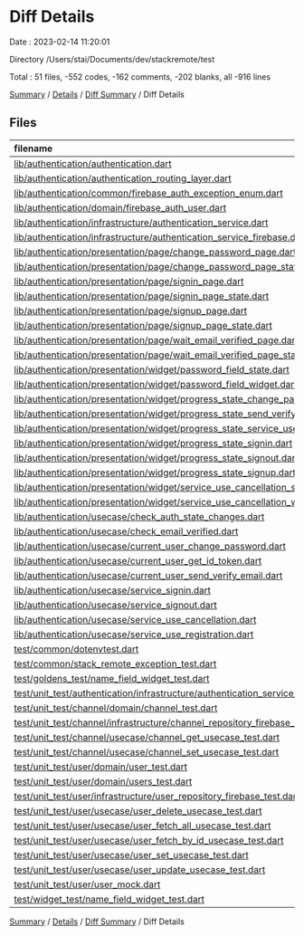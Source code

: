 # Diff Details

Date : 2023-02-14 11:20:01

Directory /Users/stai/Documents/dev/stackremote/test

Total : 51 files,  -552 codes, -162 comments, -202 blanks, all -916 lines

[Summary](results.md) / [Details](details.md) / [Diff Summary](diff.md) / Diff Details

## Files
| filename | language | code | comment | blank | total |
| :--- | :--- | ---: | ---: | ---: | ---: |
| [lib/authentication/authentication.dart](/lib/authentication/authentication.dart) | Dart | -8 | 0 | -5 | -13 |
| [lib/authentication/authentication_routing_layer.dart](/lib/authentication/authentication_routing_layer.dart) | Dart | -66 | -25 | -17 | -108 |
| [lib/authentication/common/firebase_auth_exception_enum.dart](/lib/authentication/common/firebase_auth_exception_enum.dart) | Dart | -73 | -30 | -25 | -128 |
| [lib/authentication/domain/firebase_auth_user.dart](/lib/authentication/domain/firebase_auth_user.dart) | Dart | -81 | -26 | -20 | -127 |
| [lib/authentication/infrastructure/authentication_service.dart](/lib/authentication/infrastructure/authentication_service.dart) | Dart | -19 | 0 | -9 | -28 |
| [lib/authentication/infrastructure/authentication_service_firebase.dart](/lib/authentication/infrastructure/authentication_service_firebase.dart) | Dart | -221 | -64 | -49 | -334 |
| [lib/authentication/presentation/page/change_password_page.dart](/lib/authentication/presentation/page/change_password_page.dart) | Dart | -116 | -6 | -26 | -148 |
| [lib/authentication/presentation/page/change_password_page_state.dart](/lib/authentication/presentation/page/change_password_page_state.dart) | Dart | -98 | -41 | -41 | -180 |
| [lib/authentication/presentation/page/signin_page.dart](/lib/authentication/presentation/page/signin_page.dart) | Dart | -111 | -6 | -24 | -141 |
| [lib/authentication/presentation/page/signin_page_state.dart](/lib/authentication/presentation/page/signin_page_state.dart) | Dart | -89 | -23 | -30 | -142 |
| [lib/authentication/presentation/page/signup_page.dart](/lib/authentication/presentation/page/signup_page.dart) | Dart | -99 | -5 | -22 | -126 |
| [lib/authentication/presentation/page/signup_page_state.dart](/lib/authentication/presentation/page/signup_page_state.dart) | Dart | -70 | -17 | -25 | -112 |
| [lib/authentication/presentation/page/wait_email_verified_page.dart](/lib/authentication/presentation/page/wait_email_verified_page.dart) | Dart | -114 | -12 | -27 | -153 |
| [lib/authentication/presentation/page/wait_email_verified_page_state.dart](/lib/authentication/presentation/page/wait_email_verified_page_state.dart) | Dart | -68 | -29 | -21 | -118 |
| [lib/authentication/presentation/widget/password_field_state.dart](/lib/authentication/presentation/widget/password_field_state.dart) | Dart | -73 | -19 | -14 | -106 |
| [lib/authentication/presentation/widget/password_field_widget.dart](/lib/authentication/presentation/widget/password_field_widget.dart) | Dart | -48 | -9 | -13 | -70 |
| [lib/authentication/presentation/widget/progress_state_change_password.dart](/lib/authentication/presentation/widget/progress_state_change_password.dart) | Dart | -33 | -20 | -15 | -68 |
| [lib/authentication/presentation/widget/progress_state_send_verify_email.dart](/lib/authentication/presentation/widget/progress_state_send_verify_email.dart) | Dart | -27 | -16 | -12 | -55 |
| [lib/authentication/presentation/widget/progress_state_service_use_cancellation.dart](/lib/authentication/presentation/widget/progress_state_service_use_cancellation.dart) | Dart | -41 | -15 | -15 | -71 |
| [lib/authentication/presentation/widget/progress_state_signin.dart](/lib/authentication/presentation/widget/progress_state_signin.dart) | Dart | -35 | -16 | -15 | -66 |
| [lib/authentication/presentation/widget/progress_state_signout.dart](/lib/authentication/presentation/widget/progress_state_signout.dart) | Dart | -26 | -15 | -12 | -53 |
| [lib/authentication/presentation/widget/progress_state_signup.dart](/lib/authentication/presentation/widget/progress_state_signup.dart) | Dart | -41 | -20 | -19 | -80 |
| [lib/authentication/presentation/widget/service_use_cancellation_state.dart](/lib/authentication/presentation/widget/service_use_cancellation_state.dart) | Dart | -26 | -18 | -9 | -53 |
| [lib/authentication/presentation/widget/service_use_cancellation_widget.dart](/lib/authentication/presentation/widget/service_use_cancellation_widget.dart) | Dart | -98 | -8 | -25 | -131 |
| [lib/authentication/usecase/check_auth_state_changes.dart](/lib/authentication/usecase/check_auth_state_changes.dart) | Dart | -14 | -1 | -6 | -21 |
| [lib/authentication/usecase/check_email_verified.dart](/lib/authentication/usecase/check_email_verified.dart) | Dart | -37 | -9 | -15 | -61 |
| [lib/authentication/usecase/current_user_change_password.dart](/lib/authentication/usecase/current_user_change_password.dart) | Dart | -13 | -1 | -5 | -19 |
| [lib/authentication/usecase/current_user_get_id_token.dart](/lib/authentication/usecase/current_user_get_id_token.dart) | Dart | -12 | -1 | -6 | -19 |
| [lib/authentication/usecase/current_user_send_verify_email.dart](/lib/authentication/usecase/current_user_send_verify_email.dart) | Dart | -11 | -1 | -5 | -17 |
| [lib/authentication/usecase/service_signin.dart](/lib/authentication/usecase/service_signin.dart) | Dart | -11 | -1 | -5 | -17 |
| [lib/authentication/usecase/service_signout.dart](/lib/authentication/usecase/service_signout.dart) | Dart | -11 | -1 | -5 | -17 |
| [lib/authentication/usecase/service_use_cancellation.dart](/lib/authentication/usecase/service_use_cancellation.dart) | Dart | -11 | -1 | -5 | -17 |
| [lib/authentication/usecase/service_use_registration.dart](/lib/authentication/usecase/service_use_registration.dart) | Dart | -11 | -1 | -5 | -17 |
| [test/common/dotenvtest.dart](/test/common/dotenvtest.dart) | Dart | 7 | 0 | 3 | 10 |
| [test/common/stack_remote_exception_test.dart](/test/common/stack_remote_exception_test.dart) | Dart | 18 | 1 | 6 | 25 |
| [test/goldens_test/name_field_widget_test.dart](/test/goldens_test/name_field_widget_test.dart) | Dart | 59 | 5 | 19 | 83 |
| [test/unit_test/authentication/infrastructure/authentication_service_firebase_test.dart](/test/unit_test/authentication/infrastructure/authentication_service_firebase_test.dart) | Dart | 205 | 38 | 34 | 277 |
| [test/unit_test/channel/domain/channel_test.dart](/test/unit_test/channel/domain/channel_test.dart) | Dart | 56 | 23 | 21 | 100 |
| [test/unit_test/channel/infrastructure/channel_repository_firebase_test.dart](/test/unit_test/channel/infrastructure/channel_repository_firebase_test.dart) | Dart | 80 | 16 | 26 | 122 |
| [test/unit_test/channel/usecase/channel_get_usecase_test.dart](/test/unit_test/channel/usecase/channel_get_usecase_test.dart) | Dart | 48 | 9 | 17 | 74 |
| [test/unit_test/channel/usecase/channel_set_usecase_test.dart](/test/unit_test/channel/usecase/channel_set_usecase_test.dart) | Dart | 59 | 11 | 20 | 90 |
| [test/unit_test/user/domain/user_test.dart](/test/unit_test/user/domain/user_test.dart) | Dart | 99 | 16 | 20 | 135 |
| [test/unit_test/user/domain/users_test.dart](/test/unit_test/user/domain/users_test.dart) | Dart | 31 | 9 | 7 | 47 |
| [test/unit_test/user/infrastructure/user_repository_firebase_test.dart](/test/unit_test/user/infrastructure/user_repository_firebase_test.dart) | Dart | 258 | 31 | 64 | 353 |
| [test/unit_test/user/usecase/user_delete_usecase_test.dart](/test/unit_test/user/usecase/user_delete_usecase_test.dart) | Dart | 26 | 14 | 11 | 51 |
| [test/unit_test/user/usecase/user_fetch_all_usecase_test.dart](/test/unit_test/user/usecase/user_fetch_all_usecase_test.dart) | Dart | 23 | 14 | 13 | 50 |
| [test/unit_test/user/usecase/user_fetch_by_id_usecase_test.dart](/test/unit_test/user/usecase/user_fetch_by_id_usecase_test.dart) | Dart | 30 | 15 | 14 | 59 |
| [test/unit_test/user/usecase/user_set_usecase_test.dart](/test/unit_test/user/usecase/user_set_usecase_test.dart) | Dart | 43 | 22 | 14 | 79 |
| [test/unit_test/user/usecase/user_update_usecase_test.dart](/test/unit_test/user/usecase/user_update_usecase_test.dart) | Dart | 80 | 20 | 17 | 117 |
| [test/unit_test/user/user_mock.dart](/test/unit_test/user/user_mock.dart) | Dart | 96 | 48 | 24 | 168 |
| [test/widget_test/name_field_widget_test.dart](/test/widget_test/name_field_widget_test.dart) | Dart | 42 | 3 | 15 | 60 |

[Summary](results.md) / [Details](details.md) / [Diff Summary](diff.md) / Diff Details